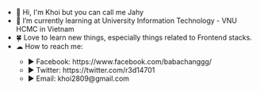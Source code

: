 <ul>
    <li>👋 Hi, I'm Khoi but you can call me Jahy </li>
    <li>📖 I’m currently learning at University Information Technology - VNU HCMC in Vietnam </li>
    <li>🍀 Love to learn new things, especially things related to Frontend stacks. </li>
    <li>☁ How to reach me: </li>
    <ul>
        <li>▶ Facebook: https://www.facebook.com/babachanggg/ </li>
        <li>▶ Twitter: https://twitter.com/r3d14701 </li>
        <li>▶ Email: khoi2809@gmail.com </li>
    </ul>
 </ul>
<!--
**babachanggg/babachanggg** is a ✨ _special_ ✨ repository because its `README.md` (this file) appears on your GitHub profile.

Here are some ideas to get you started:

- 🔭 I’m currently working on ...
- 🌱 I’m currently learning ...
- 👯 I’m looking to collaborate on ...
- 🤔 I’m looking for help with ...
- 💬 Ask me about ...
- 📫 How to reach me: ...
- 😄 Pronouns: ...
- ⚡ Fun fact: ...
-->



